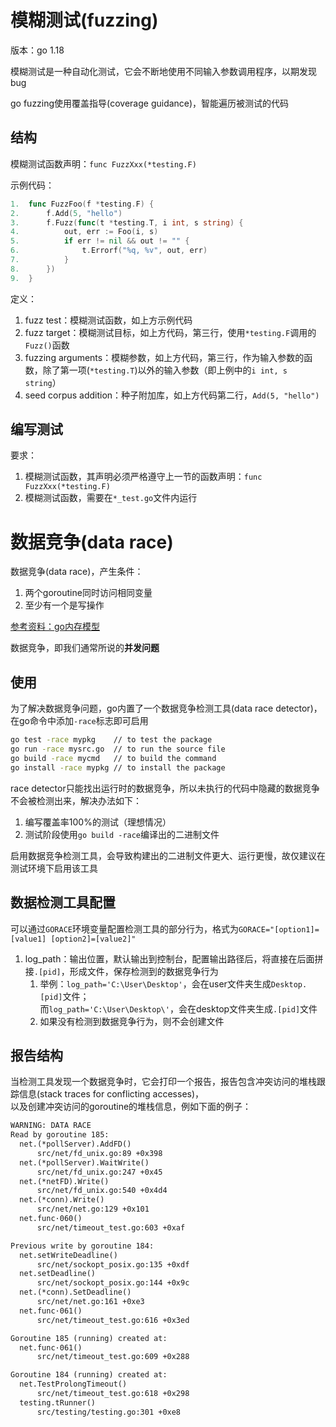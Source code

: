 # 模糊测试(fuzzing)

版本：go 1.18

模糊测试是一种自动化测试，它会不断地使用不同输入参数调用程序，以期发现bug

go fuzzing使用覆盖指导(coverage guidance)，智能遍历被测试的代码

## 结构

模糊测试函数声明：`func FuzzXxx(*testing.F)`

示例代码：

```go 
1.  func FuzzFoo(f *testing.F) {
2.      f.Add(5, "hello")
3.      f.Fuzz(func(t *testing.T, i int, s string) {
4.          out, err := Foo(i, s)
5.          if err != nil && out != "" {
6.              t.Errorf("%q, %v", out, err)
7.          }
8.      })
9.  }
```

定义：

1. fuzz test：模糊测试函数，如上方示例代码
2. fuzz target：模糊测试目标，如上方代码，第三行，使用`*testing.F`调用的`Fuzz()`函数
3. fuzzing arguments：模糊参数，如上方代码，第三行，作为输入参数的函数，除了第一项(`*testing.T`)以外的输入参数（即上例中的`i int, s string`）
4. seed corpus addition：种子附加库，如上方代码第二行，`Add(5, "hello")`

## 编写测试

要求：

1. 模糊测试函数，其声明必须严格遵守上一节的函数声明：`func FuzzXxx(*testing.F)`
2. 模糊测试函数，需要在`*_test.go`文件内运行

# 数据竞争(data race)

数据竞争(data race)，产生条件：

1. 两个goroutine同时访问相同变量
2. 至少有一个是写操作

[参考资料：go内存模型](https://go.dev/ref/mem/)

数据竞争，即我们通常所说的**并发问题**

## 使用

为了解决数据竞争问题，go内置了一个数据竞争检测工具(data race detector)，在go命令中添加`-race`标志即可启用

```cmd 
go test -race mypkg    // to test the package
go run -race mysrc.go  // to run the source file
go build -race mycmd   // to build the command
go install -race mypkg // to install the package
```

race detector只能找出运行时的数据竞争，所以未执行的代码中隐藏的数据竞争不会被检测出来，解决办法如下：

1. 编写覆盖率100%的测试（理想情况）
2. 测试阶段使用`go build -race`编译出的二进制文件

启用数据竞争检测工具，会导致构建出的二进制文件更大、运行更慢，故仅建议在测试环境下启用该工具

## 数据检测工具配置

可以通过`GORACE`环境变量配置检测工具的部分行为，格式为`GORACE="[option1]=[value1] [option2]=[value2]"`

1. log_path：输出位置，默认输出到控制台，配置输出路径后，将直接在后面拼接`.[pid]`，形成文件，保存检测到的数据竞争行为
    1. 举例：`log_path='C:\User\Desktop'`，会在user文件夹生成`Desktop.[pid]`文件；  
       而`log_path='C:\User\Desktop\'`，会在desktop文件夹生成`.[pid]`文件
    2. 如果没有检测到数据竞争行为，则不会创建文件

## 报告结构

当检测工具发现一个数据竞争时，它会打印一个报告，报告包含冲突访问的堆栈跟踪信息(stack traces for conflicting accesses)，  
以及创建冲突访问的goroutine的堆栈信息，例如下面的例子：

```txt 
WARNING: DATA RACE
Read by goroutine 185:
  net.(*pollServer).AddFD()
      src/net/fd_unix.go:89 +0x398
  net.(*pollServer).WaitWrite()
      src/net/fd_unix.go:247 +0x45
  net.(*netFD).Write()
      src/net/fd_unix.go:540 +0x4d4
  net.(*conn).Write()
      src/net/net.go:129 +0x101
  net.func·060()
      src/net/timeout_test.go:603 +0xaf

Previous write by goroutine 184:
  net.setWriteDeadline()
      src/net/sockopt_posix.go:135 +0xdf
  net.setDeadline()
      src/net/sockopt_posix.go:144 +0x9c
  net.(*conn).SetDeadline()
      src/net/net.go:161 +0xe3
  net.func·061()
      src/net/timeout_test.go:616 +0x3ed

Goroutine 185 (running) created at:
  net.func·061()
      src/net/timeout_test.go:609 +0x288

Goroutine 184 (running) created at:
  net.TestProlongTimeout()
      src/net/timeout_test.go:618 +0x298
  testing.tRunner()
      src/testing/testing.go:301 +0xe8
```
